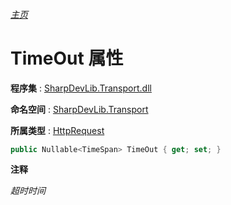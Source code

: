 ###### [主页](./Index.md "主页")

# TimeOut 属性

**程序集** : [SharpDevLib.Transport.dll](./SharpDevLib.Transport.assembly.md "SharpDevLib.Transport.dll")

**命名空间** : [SharpDevLib.Transport](./SharpDevLib.Transport.namespace.md "SharpDevLib.Transport")

**所属类型** : [HttpRequest](./SharpDevLib.Transport.HttpRequest.md "HttpRequest")

``` csharp
public Nullable<TimeSpan> TimeOut { get; set; }
```

**注释**

*超时时间*



